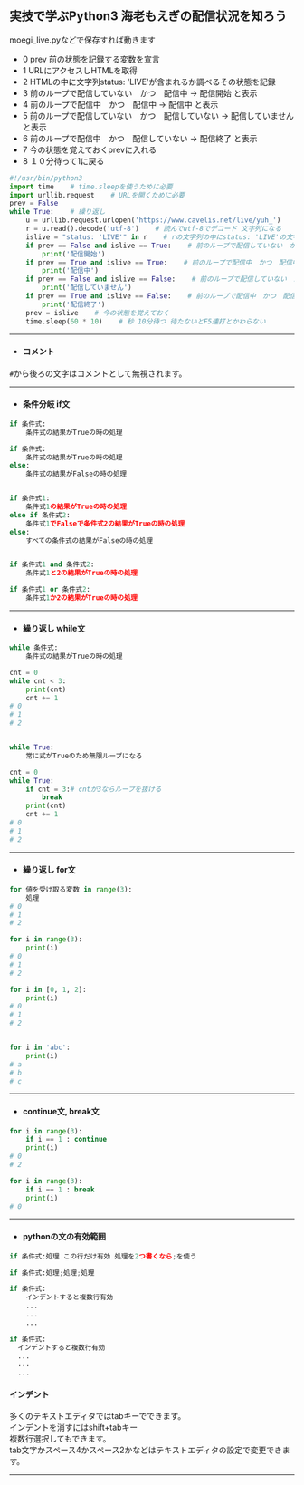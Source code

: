 ## 実技で学ぶPython3 海老もえぎの配信状況を知ろう  
moegi_live.pyなどで保存すれば動きます  

- 0 prev 前の状態を記録する変数を宣言
- 1 URLにアクセスしHTMLを取得
- 2 HTMLの中に文字列status: 'LIVE'が含まれるか調べるその状態を記録
- 3 前のループで配信していない　かつ　配信中 -> 配信開始 と表示
- 4 前のループで配信中　かつ　配信中 -> 配信中 と表示
- 5 前のループで配信していない　かつ　配信していない -> 配信していません と表示
- 6 前のループで配信中　かつ　配信していない -> 配信終了 と表示
- 7 今の状態を覚えておくprevに入れる
- 8 １０分待って1に戻る
```py
#!/usr/bin/python3
import time    # time.sleepを使うために必要
import urllib.request    # URLを開くために必要
prev = False
while True:    # 繰り返し
    u = urllib.request.urlopen('https://www.cavelis.net/live/yuh_')    # urlを開く
    r = u.read().decode('utf-8')    # 読んでutf-8でデコード 文字列になる
    islive = "status: 'LIVE'" in r    # rの文字列の中にstatus: 'LIVE'の文字列が含まれるか(真)True (偽)False
    if prev == False and islive == True:    # 前のループで配信していない　かつ　配信中
        print('配信開始')
    if prev == True and islive == True:    # 前のループで配信中　かつ　配信中
        print('配信中')
    if prev == False and islive == False:    # 前のループで配信していない　かつ　配信していない
        print('配信していません')
    if prev == True and islive == False:    # 前のループで配信中　かつ　配信していない
        print('配信終了')
    prev = islive    # 今の状態を覚えておく
    time.sleep(60 * 10)    # 秒 10分待つ 待たないとF5連打とかわらない
```

---

- #### コメント  
```#```から後ろの文字はコメントとして無視されます。

---

- #### 条件分岐 if文  
```py
if 条件式:
    条件式の結果がTrueの時の処理

if 条件式:
    条件式の結果がTrueの時の処理
else:
    条件式の結果がFalseの時の処理


if 条件式1:
    条件式1の結果がTrueの時の処理
else if 条件式2:
    条件式1でFalseで条件式2の結果がTrueの時の処理
else:
    すべての条件式の結果がFalseの時の処理


if 条件式1 and 条件式2:
    条件式1と2の結果がTrueの時の処理

if 条件式1 or 条件式2:
    条件式1か2の結果がTrueの時の処理
```
---

- #### 繰り返し while文  
```py
while 条件式:
    条件式の結果がTrueの時の処理

cnt = 0
while cnt < 3:
    print(cnt)
    cnt += 1
# 0
# 1
# 2


while True:
    常に式がTrueのため無限ループになる

cnt = 0
while True:
    if cnt = 3:# cntが3ならループを抜ける
        break
    print(cnt)
    cnt += 1
# 0
# 1
# 2
```

---

- #### 繰り返し for文  
```python
for 値を受け取る変数 in range(3):
    処理
# 0
# 1
# 2

for i in range(3):
    print(i)
# 0
# 1
# 2

for i in [0, 1, 2]:
    print(i)
# 0
# 1
# 2


for i in 'abc':
    print(i)
# a
# b
# c
```
---

- #### continue文, break文
```py
for i in range(3):
    if i == 1 : continue
    print(i)
# 0
# 2

for i in range(3):
    if i == 1 : break
    print(i)
# 0
```
---

- #### pythonの文の有効範囲  
```python
if 条件式:処理 この行だけ有効 処理を2つ書くなら;を使う

if 条件式:処理;処理;処理

if 条件式:  
    インデントすると複数行有効  
    ...
    ...
    ...

if 条件式:  
  インデントすると複数行有効  
  ...
  ...
  ...
```
#### インデント  
多くのテキストエディタではtabキーでできます。  
インデントを消すにはshift+tabキー  
複数行選択してもできます。  
tab文字かスペース4かスペース2かなどはテキストエディタの設定で変更できます。  



---